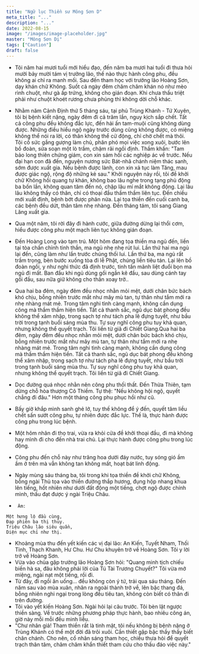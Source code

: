 ```yaml
---
title: "Ngữ lục Thiền sư Mông Sơn D"
meta_title: "..."
description: "..."
date: 2022-08-15
image: "/images/image-placeholder.jpg"
master: "Mông Sơn Dị"
tags: ["Caution"]
draft: false
---
```


* Tôi năm hai mươi tuổi mới hiểu đạo, đến năm ba mươi hai tuổi đi thưa hỏi mười bảy mười tám vị trưởng lão, thế nào thực hành công phu, đều không ai chỉ ra manh mối. Sau đến tham học với trưởng lão Hoàng Sơn, dạy khán chữ Không. Suốt cả ngày đêm chăm chăm khán nó như mèo rình chuột, như gà ấp trứng, không cho gián đoạn. Khi chưa thấu triệt phải như chuột khoét rương chưa phủng thì không dời chỗ khác.

* Nhằm năm Cảnh Định thứ 5 tháng sáu, tại phủ Trùng Khánh - Tứ Xuyên, tôi bị bệnh kiết nặng, ngày đêm đi cả trăm lần, nguy kịch sắp chết. Tất cả công phu đều không đắc lực, đến hải ấn tam-muội cũng không dùng được. Những điều hiểu ngộ ngày trước dùng cũng không được, có miệng không thể nói ra lời, có thân không thể cử động, chỉ chờ chết mà thôi. Tôi cố sức gắng gượng làm chủ, phân phó mọi việc xong xuôi, bước lên bồ đoàn, sửa soạn một lò trầm, chậm rãi ngồi định. Thầm khấn: "Tam bảo long thiên chứng giám, con xin sám hối các nghiệp ác về trước. Nếu đại hạn con đã đến, nguyện nương sức Bát-nhã chánh niệm thác sanh, sớm được xuất gia. Nếu bệnh được lành, con xin xả tục làm Tăng, mau được giác ngộ, rộng độ những kẻ sau." Khởi nguyện này rồi, tôi đề khởi chữ Không hồi quang tự khán, không bao lâu nghe trong tạng phủ động ba bốn lần, không quan tâm đến nó, chặp lâu mí mắt không động. Lại lâu lâu không thấy có thân, chỉ có thoại đầu thầm thầm liên tục. Đến chiều mới xuất định, bệnh bớt được phân nửa. Lại tọa thiền đến cuối canh ba, các bệnh đều dứt, thân tâm nhẹ nhàng. Đến tháng tám, tôi sang Giang Lăng xuất gia.

* Qua một năm, tôi rời đây đi hành cước, giữa đường dừng lại thổi cơm, hiểu được công phu một mạch liên tục không gián đoạn.

* Đến Hoàng Long vào tạm trú. Một hôm đang tọa thiền ma ngủ đến, liền tại tòa chấn chỉnh tinh thần, ma ngủ nhẹ nhẹ rút lui. Lần thứ hai ma ngủ lại đến, cũng làm như lần trước chúng thối lui. Lần thứ ba, ma ngủ rất trầm trọng, bèn bước xuống tòa đi lễ Phật, chúng liền tiêu tán. Lại lên bồ đoàn ngồi, y như nghi thức đã định trước, tinh tấn mãnh liệt đuổi bọn ma ngủ đi mất. Ban đầu khi ngủ dùng gối ngắn kê đầu, sau dùng cánh tay gối đầu, sau nữa giữ không cho thân xoay trở..

* Qua hai ba đêm, ngày đêm đều nhọc nhằn mỏi mệt, dưới chân bức bách khó chịu, bỗng nhiên trước mắt như mây mù tan, tự thân như tắm mới ra nhẹ nhàng mát mẻ. Trong tâm nghi tình càng mạnh, không cần dụng công mà thầm thầm hiện tiền. Tất cả thanh sắc, ngũ dục bát phong đều không thể xâm nhập, trong sạch tợ như tách pha lê đựng tuyết, như bầu trời trong tạnh buổi sáng mùa thu. Tự suy nghĩ công phu tuy khả quan, nhưng không thể quyết trạch. Tôi liền từ giã đi Chiết Giang.Qua hai ba đêm, ngày đêm đều nhọc nhằn mỏi mệt, dưới chân bức bách khó chịu, bỗng nhiên trước mắt như mây mù tan, tự thân như tắm mới ra nhẹ nhàng mát mẻ. Trong tâm nghi tình càng mạnh, không cần dụng công mà thầm thầm hiện tiền. Tất cả thanh sắc, ngũ dục bát phong đều không thể xâm nhập, trong sạch tợ như tách pha lê đựng tuyết, như bầu trời trong tạnh buổi sáng mùa thu. Tự suy nghĩ công phu tuy khả quan, nhưng không thể quyết trạch. Tôi liền từ giã đi Chiết Giang.

* Dọc đường quá nhọc nhằn nên công phu thối thất. Đến Thừa Thiên, tạm dừng chỗ hòa thượng Cô Thiềm. Tự thệ: "Nếu không hội ngộ, quyết chẳng đi đâu." Hơn một tháng công phu phục hồi như cũ.

* Bấy giờ khắp mình sanh ghẻ lở, tuy thế không để ý đến, quyết tâm liều chết sấn sướt công phu, tự nhiên được đắc lực. Thế là, thực hành được công phu trong lúc bệnh.

* Một hôm nhân đi thọ trai, vừa ra khỏi cửa đề khởi thoại đầu, đi mà không hay mình đi cho đến nhà trai chủ. Lại thực hành được công phu trong lúc động.

* Công phu đến chỗ này như trăng hoa dưới đáy nước, tuy sóng gió ầm ầm ở trên mà vẫn không tan không mất, hoạt bát linh động.

* Ngày mùng sáu tháng ba, tôi trong khi tọa thiền đề khởi chữ Không, bỗng ngài Thủ tọa vào thiền đường thắp hương, đụng hộp nhang khua lên tiếng, hốt nhiên như dưới đất động một tiếng, chợt ngộ được chính mình, thấu đạt được ý ngài Triệu Châu.

*      Âm:
```
Một hưng lộ đầu cùng,
Đạp phiên ba thị thủy.
Triệu Châu lão siêu quần,
Diện mục chỉ như thị.
```

* Khoảng mùa thu đến yết kiến các vị đại lão: An Kiến, Tuyết Nham, Thối Tỉnh, Thạch Khanh, Hư Chu. Hư Chu khuyên trở về Hoàng Sơn. Tôi y lời trở về Hoàng Sơn.
* Vừa vào chùa gặp trưởng lão Hoàng Sơn hỏi: "Quang minh tịch chiếu biến hà sa, đâu không phải lời của Tú Tài Trương Chuyết?" Tôi vừa mở miệng, ngài nạt một tiếng, rồi đi.
* Từ đây, đi ngồi ăn uống... đều không còn ý tứ, trải qua sáu tháng. Đến năm sau vào mùa xuân, nhân ra ngoài thành trở về, lên bậc thang đá, bỗng nhiên nghi ngại trong lòng đều tiêu tan, không còn biết có thân đi trên đường.
* Tôi vào yết kiến Hoàng Sơn. Ngài hỏi lại câu trước. Tôi bèn lật ngược thiền sàng. Về trước những phương pháp thực hành, bao nhiêu công án, giờ này mỗi mỗi đều minh liễu.
* "Chư nhân giả! Tham thiền rất là tinh mật, tôi nếu không bị bệnh nặng ở Trùng Khánh có thể một đời đã trôi xuôi. Cần thiết gặp bậc thầy thấy biết chân chánh. Cho nên, cổ nhân sáng tham học, chiều thưa hỏi để quyết trạch thân tâm, chăm chăm khẩn thiết tham cứu cho thấu đáo việc này."
